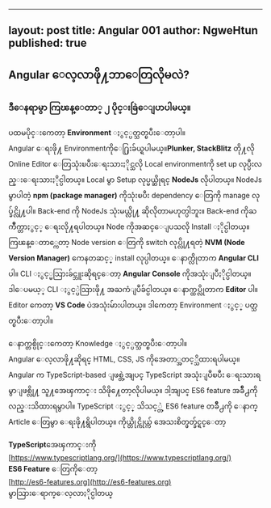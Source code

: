 
---
layout: post
title: Angular 001
author: NgweHtun
published: true
---

## Angular ေလ့လာဖို႔ဘာေတြလိုမလဲ?


### ဒီေနရာမွာ ကြၽန္ေတာ္ ၂ ပိုင္းခြဲေျပာပါမယ္။


ပထမပိုင္းကေတာ့ **Environment** ႏွင့္ပတ္သတ္ၿပီးေတာ့ပါ။ <br /> Angular ေရးဖို႔ Environmentကိုေ႐ြးခ်ယ္ရပါမယ္။**Plunker, StackBlitz** တို႔လို Online Editor ေတြသုံးၿပီးေရးသားႏိုင္သလို Local environmentကို set up လုပ္ပီးလည္းေရးသားႏိုင္ပါတယ္။ Local မွာ Setup လုပ္မယ္ဆိုရင္ **NodeJs** လိုပါတယ္။ 
NodeJs မွာပါတဲ့ **npm (package manager)** ကိုသုံးၿပီး dependency ေတြကို manage လုပ္ခ်င္လို႔ပါ။ Back-end ကို NodeJs သုံးမယ္လို႔ ဆိုလိုတာမဟုတ္ပါဘူး။ Back-end ကိုႀကိဳက္တာႏွင့္ ေရးလို႔ရပါတယ္။ Node ကိုအဆင္ေျပသလို Install ႏိုင္ပါတယ္။ ကြၽန္ေတာ္ကေတာ့ Node version ေတြကို switch လုပ္လို႔ရတဲ့ **NVM (Node Version Manager)** ကေနတဆင့္ install လုပ္ပါတယ္။ 
ေနာက္လိုတာက **Angular CLI** ပါ။ CLI ႏွင့္မသြားခ်င္ဘူးဆိုရင္ေတာ့ **Angular Console** ကိုအသုံးျပဳႏိုင္ပါတယ္။ ဒါေပမယ့္ CLI ႏွင့္ပဲသြားဖို႔ အႀကံျပဳခ်င္ပါတယ္။ ေနာက္ထပ္လိုတာက **Editor** ပါ။ Editor ကေတာ့ **VS Code** ပဲအသုံးမ်ားပါတယ္။ ဒါကေတာ့ Environment ႏွင့္ ပတ္သတ္ၿပီးေတာ့ပါ။


ေနာက္တစ္ပိုင္းကေတာ့ Knowledge ႏွင့္ပတ္သတ္ၿပီးေတာ့ပါ။ <br /> Angular ေလ့လာဖို႔ဆိုရင္ HTML, CSS, JS ကိုအေတာ္အတင့္သိထားရပါမယ္။ Angular က TypeScript-based ျဖစ္တဲ့အျပင္ TypeScript အသုံးျပဳၿပီး ေရးသားရမွာျဖစ္လို႔ သူ႔အေၾကာင္း သိဖို႔ေတာ့လိုပါမယ္။ ဒါ့အျပင္ ES6 feature အခ်ိဳ႕ကိုလည္းသိထားရမွာပါ။ TypeScript ႏွင့္ သိသင့္တဲ့ ES6 feature တခ်ိဳ႕ကို ေနာက္ Article ေတြမွာ ေရးဖို႔ရွိပါတယ္။ ကိုယ္တိုင္ကိုယ္က် အေသးစိတ္ဖတ္ခ်င္ရင္ေတာ့ 

**TypeScript**အေၾကာင္းကို <br /> 
[https://www.typescriptlang.org/](https://www.typescriptlang.org/)<br />
**ES6 Feature** ေတြကိုေတာ့ <br/>
[http://es6-features.org](http://es6-features.org) <br />
မွာသြားေရာက္ေလ့လာႏိုင္ပါတယ္
